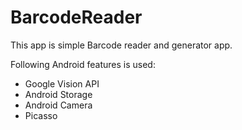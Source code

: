# BarcodeReader

This app is simple Barcode reader and generator app.

Following Android features is used:
* Google Vision API
* Android Storage
* Android Camera
* Picasso 
